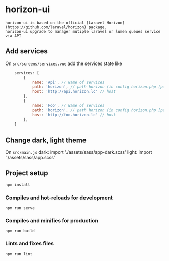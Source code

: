 # horizon-ui
    horizon-ui is based on the official [Laravel Horizon](https://github.com/laravel/horizon) package.
    horizon-ui upgrade to manager mutiple laravel or lumen queues service via API

## Add services
On `src/screens/services.vue` add the services state like
```javascript
    services: [
        {
            name: 'Api', // Name of services
            path: 'horizon', // path horizon (in config horizon.php [path])
            host: 'http://api.horizon.lc' // host
        },
        {
            name: 'Foo', // Name of services
            path: 'horizon', // path horizon (in config horizon.php [path])
            host: 'http://foo.horizon.lc' // host
        },
    ]
```

## Change dark, light theme
On `src/main.js`
dark: import './assets/sass/app-dark.scss'
light: import './assets/sass/app.scss'

## Project setup
```
npm install
```

### Compiles and hot-reloads for development
```
npm run serve
```

### Compiles and minifies for production
```
npm run build
```

### Lints and fixes files
```
npm run lint
```
